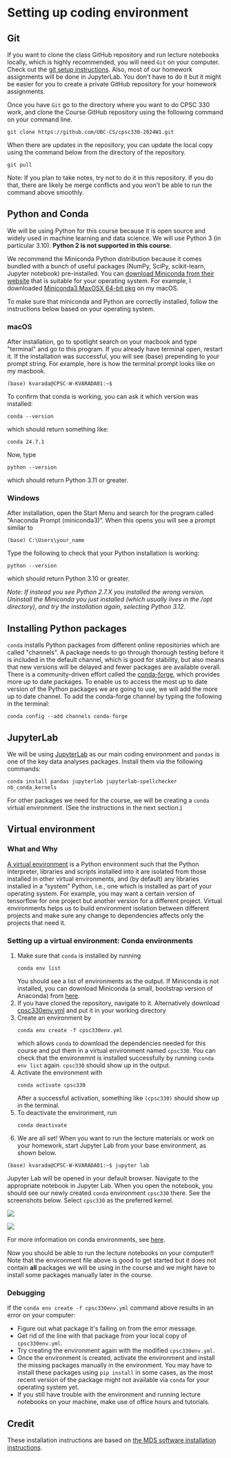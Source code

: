 # Setting up coding environment

## Git 

If you want to clone the class GitHub repository and run lecture notebooks locally, which is highly recommended, you will need `Git` on your computer. Check out the [git setup instructions](https://github.com/UBC-CS/cpsc330-2024W1/blob/master/docs/git_installation.md). Also, most of our homework assignments will be done in JupyterLab. You don't have to do it but it might be easier for you to create a private GitHub repository for your homework assignments. 

Once you have `Git` go to the directory where you want to do CPSC 330 work, and clone the Course GitHub repository using the following command on your command line. 

```
git clone https://github.com/UBC-CS/cpsc330-2024W1.git
```

When there are updates in the repository, you can update the local copy using the command below from the directory of the repository. 

```
git pull
```

Note: If you plan to take notes, try not to do it in this repository. If you do that, there are likely be merge conflicts and you won't be able to run the command above smoothly.  

## Python and Conda

We will be using Python for this course because it is open source and widely used in machine learning and data science. We will use Python 3 (in particular 3.10). **Python 2 is not supported in this course.**

We recommend the Miniconda Python distribution because it comes bundled with a bunch of useful packages (NumPy, SciPy, scikit-learn, Jupyter notebook) pre-installed. You can [download Miniconda from their website](https://docs.conda.io/en/latest/miniconda.html) that is suitable for your operating system. For example, I downloaded [Miniconda3 MaxOSX 64-bit pkg](https://repo.anaconda.com/miniconda/Miniconda3-latest-MacOSX-x86_64.pkg) on my macOS.  

To make sure that miniconda and Python are correctly installed, follow the instructions below based on your operating system. 

### macOS

After installation, go to spotlight search on your macbook and type "terminal" and go to this program. If you already have terminal open,  restart it. If the installation was successful, you will see (base) prepending to your prompt string. For example, here is how the terminal prompt looks like on my macbook. 

```
(base) kvarada@CPSC-W-KVARADA01:~$
```

To confirm that conda is working, you can ask it which version was installed:

```
conda --version
```

which should return something like: 

```
conda 24.7.1
```

Now, type 

```
python --version
``` 

which should return Python 3.11 or greater. 


### Windows

After installation, open the Start Menu and search for the program called “Anaconda Prompt (miniconda3)”. When this opens you will see a prompt similar to 

```
(base) C:\Users\your_name
```

Type the following to check that your Python installation is working:

```
python --version
```

which should return Python 3.10 or greater. 

_Note: If instead you see Python 2.7.X you installed the wrong version. Uninstall the Miniconda you just installed (which usually lives in the /opt directory), and try the installation again, selecting Python 3.12._


## Installing Python packages

`conda` installs Python packages from different online repositories which are called "channels". A package needs to go through thorough testing before it is included in the default channel, which is good for stability, but also means that new versions will be delayed and fewer packages are available overall. There is a community-driven effort called the [conda-forge](https://conda-forge.org/), which provides more up to date packages. To enable us to access the most up to date version of the Python packages we are going to use, we will add the more up to date channel. To add the conda-forge channel by typing the following in the terminal:

```
conda config --add channels conda-forge
```

## JupyterLab

We will be using [JupyterLab](https://jupyter.org/) as our main coding environment and `pandas` is one of the key data analyses packages. Install them via the following commands:

```
conda install pandas jupyterlab jupyterlab-spellchecker nb_conda_kernels
```

For other packages we need for the course, we will be creating a `conda` virtual environment. (See the instructions in the next section.)

## Virtual environment

### What and Why
[A virtual environment](https://docs.python.org/3/library/venv.html) is a Python environment such that the Python interpreter, libraries and scripts installed into it are isolated from those installed in other virtual environments, and (by default) any libraries installed in a “system” Python, i.e., one which is installed as part of your operating system.  For example, you may want a certain version of tensorflow for one project but another version for a different project. Virtual environments helps us to build environment isolation between different projects and make sure any change to dependencies affects only the projects that need it.

### Setting up a virtual environment: Conda environments

1. Make sure that `conda` is installed by running
    ```
    conda env list
    ```
    You should see a list of environments as the output. If Miniconda is not installed, you can download Miniconda (a small, bootstrap version of Anaconda) from [here](https://docs.conda.io/en/latest/miniconda.html).  
2. If you have cloned the repository, navigate to it. Alternatively download [cpsc330env.yml](https://github.com/UBC-CS/cpsc330-2023W1/blob/master/cpsc330env.yml) and put it in your working directory
3. Create an environment by 
    ```
    conda env create -f cpsc330env.yml
    ```
    which allows `conda` to download the dependencies needed for this course and put them in a virtual environment named `cpsc330`.
    You can check that the environemnt is installed successfully by running `conda env list` again. `cpsc330` should show up in the output.
4. Activate the environment with
    ```
    conda activate cpsc330
    ```
    After a successful activation, something like `(cpsc330)` should show up in the terminal.
5. To deactivate the environment, run
    ```
    conda deactivate
    ```    
6. We are all set! When you want to run the lecture materials or work on your homework, start Jupyter Lab from your base environment, as shown below.

```(base) kvarada@CPSC-W-KVARADA01:~$ jupyter lab```

Jupyter Lab will be opened in your default browser. Navigate to the appropriate notebook in Jupyter Lab. When you open the notebook, you should see our newly created `conda` environment `cpsc330` there. See the screenshots below. Select `cpsc330` as the preferred kernel. 

![](img/conda-kernel.png)

![](img/conda-env.png)
    
For more information on conda environments, see [here](https://docs.conda.io/projects/conda/en/latest/user-guide/tasks/manage-environments.html).

Now you should be able to run the lecture notebooks on your computer!! Note that the environment file above is good to get started but it does not contain **all** packages we will be using in the course and we might have to install some packages manually later in the course.  


### Debugging

If the `conda env create -f cpsc330env.yml` command above results in an error on your computer: 

- Figure out what package it's failing on from the error message.
- Get rid of the line with that package from your local copy of `cpsc330env.yml`. 
- Try creating the environment again with the modified `cpsc330env.yml`. 
- Once the environment is created, activate the environment and install the missing packages manually in the environment. You may have to install these packages using `pip install` in some cases, as the most recent version of the package might not available via `conda` for your operating system yet. 
- If you still have trouble with the environment and running lecture notebooks on your machine, make use of office hours and tutorials. 

## Credit

These installation instructions are based on [the MDS software installation instructions](https://ubc-mds.github.io/resources_pages/installation_instructions/).
